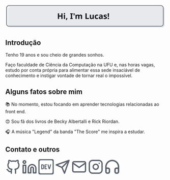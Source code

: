 ![Header](https://raw.githubusercontent.com/lucasmc64/lucasmc64/master/svg/header.svg)

## Introdução

Tenho 19 anos e sou cheio de grandes sonhos.

Faço faculdade de Ciência da Computação na UFU e, nas horas vagas, estudo por conta própria para alimentar essa sede insaciável de conhecimento e instigar vontade de tornar real o impossível.

## Alguns fatos sobre mim

:books: No momento, estou focando em aprender tecnologias relacionadas ao front end.

:heart_eyes: Sou fã dos livros de Becky Albertalli e Rick Riordan.

:headphones: A música "Legend" da banda "The Score" me inspira a estudar.

## Contato e outros

[![GitHub](https://github.com/lucasmc64/lucasmc64/raw/master/svg/github.svg)](https://github.com/lucasmc64) [![LinkedIn](https://github.com/lucasmc64/lucasmc64/raw/master/svg/linkedin.svg)](https://www.linkedin.com/in/lucasmc64) [![DEV Profile](https://raw.githubusercontent.com/lucasmc64/lucasmc64/master/svg/dev.svg)](https://dev.to/lucasmc64) [![Telegram](https://github.com/lucasmc64/lucasmc64/raw/master/svg/telegram.svg)](http://t.me/lucasmc64) [![Email](https://github.com/lucasmc64/lucasmc64/raw/master/svg/mail.svg)](mailto:coutinho0604@gmail.com) [![Instagram](https://github.com/lucasmc64/lucasmc64/raw/master/svg/instagram.svg)](https://www.instagram.com/lucasmc64/) [![Spotify](https://github.com/lucasmc64/lucasmc64/raw/master/svg/headphones.svg)](https://open.spotify.com/user/zfmoktwes2vs17ye2wv2hywzv?si=QW2qQrxvTuO-E2Kq-szbBQ)

